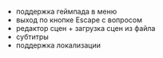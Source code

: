 * поддержка геймпада в меню
* выход по кнопке Escape с вопросом
* редактор сцен + загрузка сцен из файла
* субтитры
* поддержка локализации